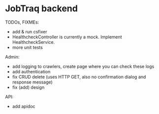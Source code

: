 # JobTraq backend

TODOs, FIXMEs:

- add & run csfixer
- HealthcheckController is currently a mock. Implement HealthcheckService.
- more unit tests

Admin:

- add logging to crawlers, create page where you can check these logs
- add authentication
- fix CRUD delete (uses HTTP GET, also no confirmation dialog and response message)
- fix (add) design

API:

- add apidoc
